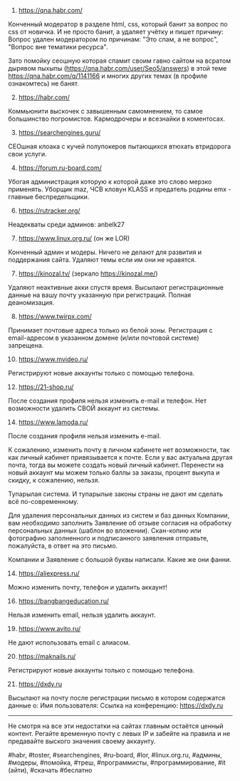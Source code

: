 
1. https://qna.habr.com/

Конченный модератор в разделе html, css, который банит за вопрос по css от новичка. И не просто банит, а удаляет учётку и пишет причину:
Вопрос удален модератором по причинам: "Это спам, а не вопрос", "Вопрос вне тематики ресурса".

Зато помойку сеошную которая спамит своим гавно сайтом на всратом дырявом пыхыпы (https://qna.habr.com/user/Seo5/answers) в этой теме https://qna.habr.com/q/1141166 и многих других темах (в профиле ознакомтесь) не банят.

2. https://habr.com/

Коммьюнити выскочек с завышенным самомнением, то самое большинство погромистов.
Кармодрочеры и всезнайки в коментосах.

3. https://searchengines.guru/

СЕОшная клоака с кучей полупокеров пытающихся втюхать втридорога свои услуги.

4. https://forum.ru-board.com/

Убогая администрация которую к которой даже это слово мерзко применять. Уборщик maz, ЧСВ кловун KLASS и предатель родины emx - главные беспредельщики.

6. https://rutracker.org/

Неадекваты среди админов: anbelk27

7. https://www.linux.org.ru/ (он же LOR)

Конченный админ и модеры. Ничего не делают для развития и поддержания сайта. Удаляют темы если им они не нравятся.

7. https://kinozal.tv/ (зеркало https://kinozal.me/)

Удаляют неактивные акки спустя время.
Высылают регистрационные данные на вашу почту указанную при регистраций. Полная деаномизация.

8. https://www.twirpx.com/

Принимает почтовые адреса только из белой зоны.
Регистрация с email-адресом в указанном домене (и/или почтовой системе) запрещена.

10. https://www.mvideo.ru/

Регистрируют новые аккаунты только с помощью телефона.

12. https://21-shop.ru/

После создания профиля нельзя изменить e-mail и телефон. Нет возможности удалить СВОЙ аккаунт из системы.

14. https://www.lamoda.ru/

После создания профиля нельзя изменить e-mail.

К сожалению, изменить почту в личном кабинете нет возможности, так как личный кабинет привязывается к почте. Если у вас актуальна другая почта, тогда вы можете создать новый личный кабинет. Перенести на новый аккаунт мы можем только баллы за заказы, процент выкупа и скидку, к сожалению, нельзя.

Тупарылая система. И тупарылые законы страны не дают им сделать всё по-современному.

Для удаления персональных данных из систем и баз данных Компании, вам необходимо заполнить Заявление об отзыве согласия на обработку персональных данных (шаблон во вложении). Скан-копию или фотографию заполненного и подписанного заявления отправьте, пожалуйста, в ответ на это письмо.

Компании и Заявление с большой буквы написали. Какие же они фанни.

14. https://aliexpress.ru/

Можно изменить почту, телефон и удалить аккаунт!

16. https://bangbangeducation.ru/

Нельзя изменить email, нельзя удалить аккаунт.

19. https://www.avito.ru/

Не дают использовать email с алиасом.

20. https://maknails.ru/

Регистрируют новые аккаунты только с помощью телефона.

21. https://dxdy.ru

Высылают на почту после регистрации письмо в котором содержатся данные о:
Имя пользователя:
Ссылка на конференцию: https://dxdy.ru

---

Не смотря на все эти недостатки на сайтах главным остаётся ценный контент. Регайте временную почту с левых IP и забейте на правила и не предавайте выского значения своему аккаунту.

#habr, #toster, #searchengines, #ru-board, #lor, #linux.org.ru, #админы, #модеры, #помойка, #треш, #программисты, #программирование, #it (айти), #скачать #беслатно
